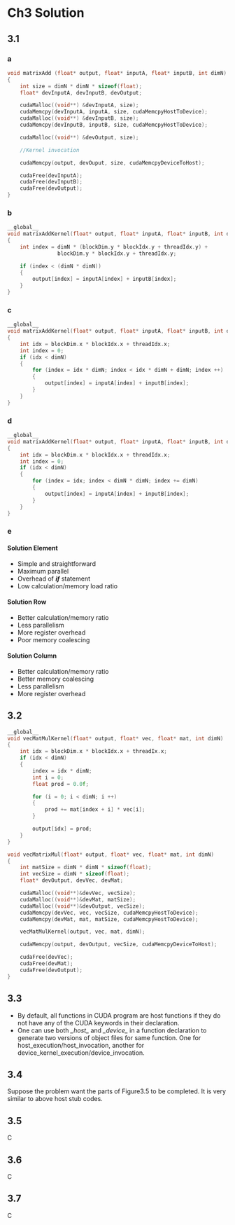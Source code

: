 # Ch3 Solution
## 3.1
### a
``` c
void matrixAdd (float* output, float* inputA, float* inputB, int dimN)
{
    int size = dimN * dimN * sizeof(float);
    float* devInputA, devInputB, devOutput;

    cudaMalloc((void**) &devInputA, size);
    cudaMemcpy(devInputA, inputA, size, cudaMemcpyHostToDevice);
    cudaMalloc((void**) &devInputB, size);
    cudaMemcpy(devInputB, inputB, size, cudaMemcpyHostToDevice);

    cudaMalloc((void**) &devOutput, size);

    //Kernel invocation

    cudaMemcpy(output, devOuput, size, cudaMemcpyDeviceToHost);

    cudaFree(devInputA);
    cudaFree(devInputB);
    cudaFree(devOutput);
}
```
### b
``` c
__global__
void matrixAddKernel(float* output, float* inputA, float* inputB, int dimN)
{
    int index = dimN * (blockDim.y * blockIdx.y + threadIdx.y) +
                blockDim.y * blockIdx.y + threadIdx.y;

    if (index < (dimN * dimN))
    {
        output[index] = inputA[index] + inputB[index];
    }
}
```
### c
``` c
__global__
void matrixAddKernel(float* output, float* inputA, float* inputB, int dimN)
{
    int idx = blockDim.x * blockIdx.x + threadIdx.x;
    int index = 0;
    if (idx < dimN)
    {
        for (index = idx * dimN; index < idx * dimN + dimN; index ++)
        {
            output[index] = inputA[index] + inputB[index];
        }
    }
}
```
### d
``` c
__global__
void matrixAddKernel(float* output, float* inputA, float* inputB, int dimN)
{
    int idx = blockDim.x * blockIdx.x + threadIdx.x;
    int index = 0;
    if (idx < dimN)
    {
        for (index = idx; index < dimN * dimN; index += dimN)
        {
            output[index] = inputA[index] + inputB[index];
        }
    }
}
```
### e
#### Solution Element
* Simple and straightforward
* Maximum parallel
* Overhead of __*if*__ statement
* Low calculation/memory load ratio
#### Solution Row
* Better calculation/memory ratio
* Less parallelism
* More register overhead
* Poor memory coalescing
#### Solution Column
* Better calculation/memory ratio
* Better memory coalescing
* Less parallelism
* More register overhead
## 3.2
``` c
__global__
void vecMatMulKernel(float* output, float* vec, float* mat, int dimN)
{
    int idx = blockDim.x * blockIdx.x + threadIx.x;
    if (idx < dimN)
    {
        index = idx * dimN;
        int i = 0;
        float prod = 0.0f;

        for (i = 0; i < dimN; i ++)
        {
            prod += mat[index + i] * vec[i];
        }

        output[idx] = prod;
    }
}
```
``` c
void vecMatrixMul(float* output, float* vec, float* mat, int dimN)
{
    int matSize = dimN * dimN * sizeof(float);
    int vecSize = dimN * sizeof(float);
    float* devOutput, devVec, devMat;

    cudaMalloc((void**)&devVec, vecSize);
    cudaMalloc((void**)&devMat, matSize);
    cudaMalloc((void**)&devOutput, vecSize);
    cudaMemcpy(devVec, vec, vecSize, cudaMemcpyHostToDevice);
    cudaMemcpy(devMat, mat, matSize, cudaMemcpyHostToDevice);

    vecMatMulKernel(output, vec, mat, dimN);

    cudaMemcpy(output, devOutput, vecSize, cudaMemcpyDeviceToHost);

    cudaFree(devVec);
    cudaFree(devMat);
    cudaFree(devOutput);
}
```
## 3.3
* By default, all functions in CUDA program are host functions if they do not have any of the CUDA keywords in their declaration.
* One can use both *\__host__* and *\__device__* in a function declaration to generate two versions of object files for same function. One for host_execution/host_invocation, another for device_kernel_execution/device_invocation.
## 3.4
Suppose the problem want the parts of Figure3.5 to be completed.
It is very similar to above host stub codes.
## 3.5
C
## 3.6
C
## 3.7
C
